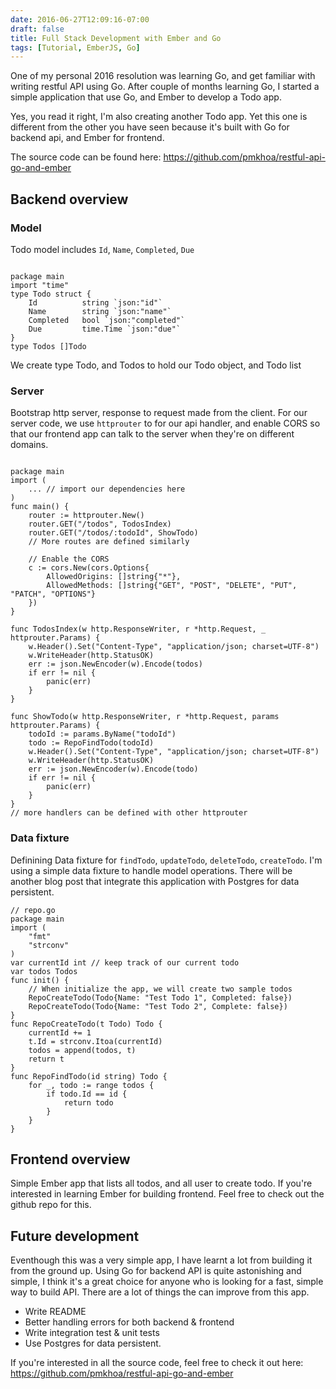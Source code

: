 ```yaml
---
date: 2016-06-27T12:09:16-07:00
draft: false
title: Full Stack Development with Ember and Go
tags: [Tutorial, EmberJS, Go]
---
```


One of my personal 2016 resolution was learning Go, and get familiar with
writing restful API using Go. After couple of months learning Go, I started a
simple application that use Go, and Ember to develop a Todo app.
<!--more-->
Yes, you read it right, I'm also creating another Todo app. Yet this one is different from the
other you have seen because it's built with Go for backend api, and Ember for
frontend.

The source code can be found here:
https://github.com/pmkhoa/restful-api-go-and-ember

## Backend overview
### Model
Todo model includes `Id`, `Name`, `Completed`, `Due`

```

package main
import "time"
type Todo struct {
    Id          string `json:"id"`
    Name        string `json:"name"`
    Completed   bool `json:"completed"`
    Due         time.Time `json:"due"`
}
type Todos []Todo
```
We create type Todo, and Todos to hold our Todo object, and Todo list

### Server
Bootstrap http server, response to request made from the client.
For our server code, we use `httprouter` to for our api handler, and enable CORS
so that our frontend app can talk to the server when they're on different
domains.
```

package main
import (
    ... // import our dependencies here
)
func main() {
    router := httprouter.New()
    router.GET("/todos", TodosIndex)
    router.GET("/todos/:todoId", ShowTodo)
    // More routes are defined similarly

    // Enable the CORS
    c := cors.New(cors.Options{
        AllowedOrigins: []string{"*"},
        AllowedMethods: []string{"GET", "POST", "DELETE", "PUT", "PATCH", "OPTIONS"}
    })
}

func TodosIndex(w http.ResponseWriter, r *http.Request, _ httprouter.Params) {
    w.Header().Set("Content-Type", "application/json; charset=UTF-8")
    w.WriteHeader(http.StatusOK)
    err := json.NewEncoder(w).Encode(todos)
    if err != nil {
        panic(err)
    }
}

func ShowTodo(w http.ResponseWriter, r *http.Request, params httprouter.Params) {
    todoId := params.ByName("todoId")
    todo := RepoFindTodo(todoId)
    w.Header().Set("Content-Type", "application/json; charset=UTF-8")
    w.WriteHeader(http.StatusOK)
    err := json.NewEncoder(w).Encode(todo)
    if err != nil {
        panic(err)
    }
}
// more handlers can be defined with other httprouter 
```


### Data fixture

Definining Data fixture for `findTodo`, `updateTodo`, `deleteTodo`, `createTodo`.
I'm using a simple data fixture to handle model operations. There will be another 
blog post that integrate this application with Postgres for data persistent.
```
// repo.go
package main
import (
    "fmt"
    "strconv"
)
var currentId int // keep track of our current todo
var todos Todos
func init() {
    // When initialize the app, we will create two sample todos
    RepoCreateTodo(Todo{Name: "Test Todo 1", Completed: false})
    RepoCreateTodo(Todo{Name: "Test Todo 2", Complete: false})
}
func RepoCreateTodo(t Todo) Todo {
    currentId += 1
    t.Id = strconv.Itoa(currentId)
    todos = append(todos, t)
    return t
}
func RepoFindTodo(id string) Todo {
    for _, todo := range todos {
        if todo.Id == id {
            return todo
        }
    }
}
```

## Frontend overview
Simple Ember app that lists all todos, and all user to create todo.
If you're interested in learning Ember for building frontend. Feel free to
check out the github repo for this.

## Future development
Eventhough this was a very simple app, I have learnt a lot from building it from
the ground up. Using Go for backend API is quite astonishing and simple, I think
it's a great choice for anyone who is looking for a fast, simple way to build
API. There are a lot of things the can improve from this app.

- Write README
- Better handling errors for both backend & frontend
- Write integration test & unit tests
- Use Postgres for data persistent.

If you're interested in all the source code, feel free to check it out here:
https://github.com/pmkhoa/restful-api-go-and-ember


